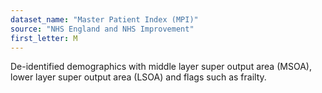 ```yaml
---
dataset_name: "Master Patient Index (MPI)"
source: "NHS England and NHS Improvement"
first_letter: M
---
```

De-identified demographics with middle layer super output area (MSOA), lower layer super output area (LSOA) and flags such as frailty.
